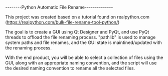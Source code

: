--------Python Automatic File Rename--------------

This project was created based on a tutorial found on realpython.com (https://realpython.com/bulk-file-rename-tool-python/)

The goal is to create a GUI using Qt Designer and PyQt, and use PyQt threads to offload the file
renaming process. "pathlib" is used to  manage system paths and file renames, and the GUI state
is maintined/updated with the renaming process.

With the end product, you will be able to select a collection of files using the GUI, along with
an appropriate naming convention, and the script will use the desired naming convention to rename 
all the selected files.

